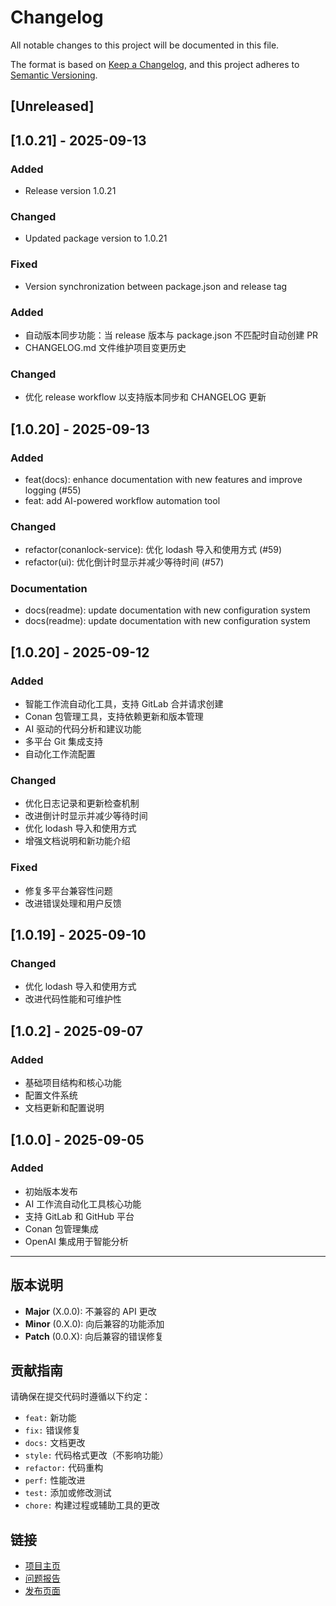 # Changelog

All notable changes to this project will be documented in this file.

The format is based on [Keep a Changelog](https://keepachangelog.com/en/1.0.0/),
and this project adheres to [Semantic Versioning](https://semver.org/spec/v2.0.0.html).

## [Unreleased]

## [1.0.21] - 2025-09-13

### Added
- Release version 1.0.21

### Changed
- Updated package version to 1.0.21

### Fixed
- Version synchronization between package.json and release tag


### Added
- 自动版本同步功能：当 release 版本与 package.json 不匹配时自动创建 PR
- CHANGELOG.md 文件维护项目变更历史

### Changed
- 优化 release workflow 以支持版本同步和 CHANGELOG 更新

## [1.0.20] - 2025-09-13

### Added
- feat(docs): enhance documentation with new features and improve logging (#55)
- feat: add AI-powered workflow automation tool

### Changed
- refactor(conanlock-service): 优化 lodash 导入和使用方式 (#59)
- refactor(ui): 优化倒计时显示并减少等待时间 (#57)

### Documentation
- docs(readme): update documentation with new configuration system
- docs(readme): update documentation with new configuration system


## [1.0.20] - 2025-09-12

### Added
- 智能工作流自动化工具，支持 GitLab 合并请求创建
- Conan 包管理工具，支持依赖更新和版本管理
- AI 驱动的代码分析和建议功能
- 多平台 Git 集成支持
- 自动化工作流配置

### Changed
- 优化日志记录和更新检查机制
- 改进倒计时显示并减少等待时间
- 优化 lodash 导入和使用方式
- 增强文档说明和新功能介绍

### Fixed
- 修复多平台兼容性问题
- 改进错误处理和用户反馈

## [1.0.19] - 2025-09-10

### Changed
- 优化 lodash 导入和使用方式
- 改进代码性能和可维护性

## [1.0.2] - 2025-09-07

### Added
- 基础项目结构和核心功能
- 配置文件系统
- 文档更新和配置说明

## [1.0.0] - 2025-09-05

### Added
- 初始版本发布
- AI 工作流自动化工具核心功能
- 支持 GitLab 和 GitHub 平台
- Conan 包管理集成
- OpenAI 集成用于智能分析

---

## 版本说明

- **Major** (X.0.0): 不兼容的 API 更改
- **Minor** (0.X.0): 向后兼容的功能添加
- **Patch** (0.0.X): 向后兼容的错误修复

## 贡献指南

请确保在提交代码时遵循以下约定：

- `feat:` 新功能
- `fix:` 错误修复
- `docs:` 文档更改
- `style:` 代码格式更改（不影响功能）
- `refactor:` 代码重构
- `perf:` 性能改进
- `test:` 添加或修改测试
- `chore:` 构建过程或辅助工具的更改

## 链接

- [项目主页](https://github.com/HeiSir2014/git-aiflow)
- [问题报告](https://github.com/HeiSir2014/git-aiflow/issues)
- [发布页面](https://github.com/HeiSir2014/git-aiflow/releases)
